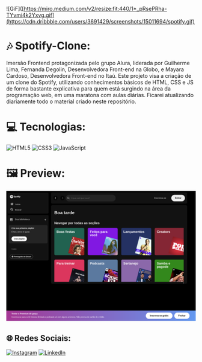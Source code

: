 ![GiF]([https://miro.medium.com/v2/resize:fit:440/1*_pRsePRha-TYvmi4k2Yxvg.gif](https://cdn.dribbble.com/users/3691429/screenshots/15011694/spotify.gif)
# 🎶 Spotify-Clone:
Imersão Frontend protagonizada pelo grupo Alura, liderada por Guilherme Lima, Fernanda Degolin, Desenvolvedora Front-end na Globo, e Mayara Cardoso, Desenvolvedora Front-end no Itaú. Este projeto visa a criação de um clone do Spotify, utilizando conhecimentos básicos de HTML, CSS e JS de forma bastante explicativa para quem está surgindo na área da programação web, em uma maratona com aulas diárias. Ficarei atualizando diariamente todo o material criado neste repositório.


# 💻 Tecnologias:
![HTML5](https://img.shields.io/badge/html5-%23E34F26.svg?style=for-the-badge&logo=html5&logoColor=white) ![CSS3](https://img.shields.io/badge/css3-%231572B6.svg?style=for-the-badge&logo=css3&logoColor=white) ![JavaScript](https://img.shields.io/badge/javascript-%23323330.svg?style=for-the-badge&logo=javascript&logoColor=%23F7DF1E) 

# 🖼️ Preview: 
![preview](/assets/playlist/preview.png)

## 🌐 Redes Sociais:
[![Instagram](https://img.shields.io/badge/Instagram-%23E4405F.svg?logo=Instagram&logoColor=white)](https://instagram.com/fabricio_ribeiro22) [![LinkedIn](https://img.shields.io/badge/LinkedIn-%230077B5.svg?logo=linkedin&logoColor=white)](www.linkedin.com/in/fabricio-da-silva-ribeiro-8b5a12206) 





